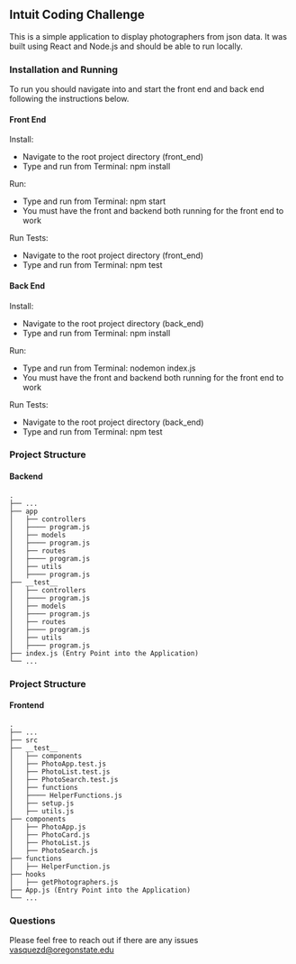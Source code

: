 ## Intuit Coding Challenge
This is a simple application to display photographers from json data. It was built using React and Node.js and should be able to run locally. 

### Installation and Running
To run you should navigate into and start the front end and back end following the instructions below. 

#### Front End 
Install: 
- Navigate to the root project directory (front_end)
- Type and run from Terminal: npm install

Run: 
- Type and run from Terminal: npm start
- You must have the front and backend both running for the front end to work 

Run Tests:
- Navigate to the root project directory (front_end)
- Type and run from Terminal: npm test

#### Back End 
Install: 
- Navigate to the root project directory (back_end)
- Type and run from Terminal: npm install

Run: 
- Type and run from Terminal: nodemon index.js
- You must have the front and backend both running for the front end to work 

Run Tests:
- Navigate to the root project directory (back_end)
- Type and run from Terminal: npm test

### Project Structure
#### Backend 
    .
    ├── ...
    ├── app                   
    │   ├── controllers  
    │   ├──── program.js      
    │   ├── models  
    │   ├──── program.js  
    │   ├── routes  
    │   ├──── program.js  
    │   ├── utils  
    │   ├──── program.js                                                
    ├── __test__                   
    │   ├── controllers  
    │   ├──── program.js      
    │   ├── models  
    │   ├──── program.js  
    │   ├── routes  
    │   ├──── program.js  
    │   ├── utils  
    │   ├──── program.js  
    ├── index.js (Entry Point into the Application) 
    └── ...

### Project Structure
#### Frontend 
    .
    ├── ...
    ├── src  
    ├── __test__                         
    │   ├── components  
    │   ├── PhotoApp.test.js  
    │   ├── PhotoList.test.js  
    │   ├── PhotoSearch.test.js    
    │   ├── functions  
    │   ├──── HelperFunctions.js
    │   ├── setup.js                                                  
    │   ├── utils.js                                                  
    ├── components          
    │   ├── PhotoApp.js  
    │   ├── PhotoCard.js      
    │   ├── PhotoList.js   
    │   ├── PhotoSearch.js      
    ├── functions     
    │   ├── HelperFunction.js  
    ├── hooks     
    │   ├── getPhotographers.js  
    ├── App.js (Entry Point into the Application) 
    └── ...

### Questions
Please feel free to reach out if there are any issues
vasquezd@oregonstate.edu

 

